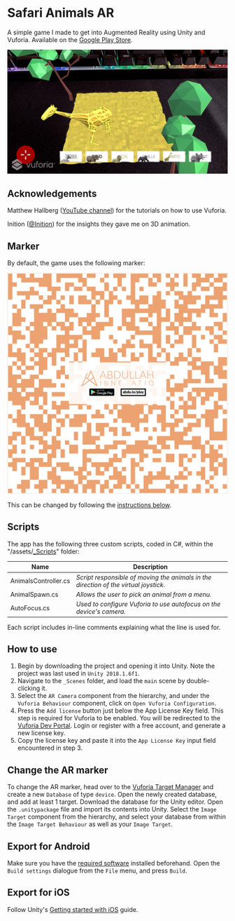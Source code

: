 # Safari Animals AR
A simple game I made to get into Augmented Reality using Unity and Vuforia. Available on the [Google Play Store](https://play.google.com/store/apps/details?id=com.abdu.SafariAR).

![In-game screenshot](https://raw.githubusercontent.com/abdullahibneat/SafariAnimalsAR/master/screenshot.png)

## Acknowledgements
Matthew Hallberg ([YouTube channel](https://www.youtube.com/channel/UClm2DY6pj3ygKoKhEVr7KFw)) for the tutorials on how to use Vuforia.

Inition ([@Inition](https://twitter.com/Inition)) for the insights they gave me on 3D animation.

## Marker
By default, the game uses the following marker:

![AR marker](https://raw.githubusercontent.com/abdullahibneat/abdullahibneat.github.io/master/assets/images/AR.jpg)

This can be changed by following the [instructions below](https://github.com/abdullahibneat/SafariAnimalsAR#Change-the-AR-marker).

## Scripts
The app has the following three custom scripts, coded in C#, within the "/assets/[_Scripts](https://github.com/abdullahibneat/SafariAnimalsAR/tree/master/Assets/_Scripts)" folder:

| Name                 | Description                                                                          |
|----------------------|--------------------------------------------------------------------------------------|
| AnimalsController.cs | *Script responsible of moving the animals in the direction of the virtual joystick.* |
| AnimalSpawn.cs       | *Allows the user to pick an animal from a menu.*                                     |
| AutoFocus.cs         | *Used to configure Vuforia to use autofocus on the device's camera.*                 |

Each script includes in-line comments explaining what the line is used for.

## How to use
1. Begin by downloading the project and opening it into Unity. Note the project was last used in `Unity 2018.1.6f1`.
2. Navigate to the `_Scenes` folder, and load the `main` scene by double-clicking it.
3. Select the `AR Camera` component from the hierarchy, and under the `Vuforia Behaviour` component, click on `Open Vuforia Configuration`.
4. Press the `Add license` button just below the App License Key field. This step is required for Vuforia to be enabled. You will be redirected to the [Vuforia Dev Portal](https://developer.vuforia.com/license-manager). Login or register with a free account, and generate a new license key.
5. Copy the license key and paste it into the `App License Key` input field encountered in step 3.

## Change the AR marker
To change the AR marker, head over to the [Vuforia Target Manager](https://developer.vuforia.com/target-manager) and create a new `Database` of type `device`. Open the newly created database, and add at least 1 target. Download the database for the Unity editor. Open the `.unitypackage` file and import its contents into Unity.
Select the `Image Target` component from the hierarchy, and select your database from within the `Image Target Behaviour` as well as your `Image Target`.

## Export for Android
Make sure you have the [required software](https://docs.unity3d.com/Manual/android-sdksetup.html) installed beforehand. Open the `Build settings` dialogue from the `File` menu, and press `Build`.

## Export for iOS
Follow Unity's [Getting started with iOS](https://docs.unity3d.com/Manual/iphone-GettingStarted.html) guide.
